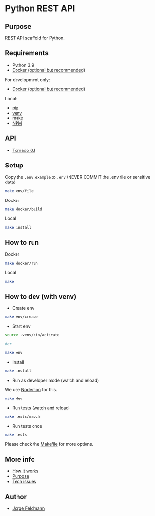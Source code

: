 # Python REST API

## Purpose

REST API scaffold for Python.

## Requirements

- [Python 3.9](https://www.python.org/downloads/)
- [Docker (optional but recommended)](https://docs.docker.com/get-docker/)

For development only:

- [Docker (optional but recommended)](https://docs.docker.com/get-docker/)

Local:

- [pip](https://pip.pypa.io/en/stable/)
- [venv](https://docs.python.org/3/library/venv.html)
- [make](https://www.gnu.org/software/make/manual/make.html)
- [NPM](https://www.npmjs.com/get-npm)

## API

- [Tornado 6.1](https://www.tornadoweb.org/)

## Setup

Copy the `.env.example` to `.env` (NEVER COMMIT the .env file or sensitive data)

```bash
make env/file
```

Docker

```bash
make docker/build
```

Local

```bash
make install
```

## How to run

Docker

```bash
make docker/run
```

Local

```bash
make
```

## How to dev (with venv)

- Create env

```bash
make env/create
```

- Start env

```bash
source .venv/bin/activate

#or

make env
```

- Install

```bash
make install
```

- Run as developer mode (watch and reload)

We use [Nodemon](https://nodemon.io/) for this.

```bash
make dev
```

- Run tests (watch and reload)

```bash
make tests/watch
```

- Run tests once

```bash
make tests
```

Please check the [Makefile](./Makefile) for more options.

## More info

- [How it works](./docs/how-it-works.md)
- [Purpose](./docs/purpose.md)
- [Tech issues](./docs/tech-issues.md)

## Author

- [Jorge Feldmann](https://github.com/jotafeldmann)
